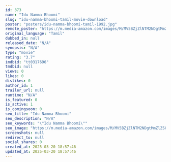 ```yaml
---
id: 373
name: "Idu Namma Bhoomi"
slug: "idu-namma-bhoomi-tamil-movie-download"
poster: "posters/idu-namma-bhoomi-tamil-1992.jpg"
remote_poster: "https://m.media-amazon.com/images/M/MV5BZjZlNTM2NDgtMmZlZS00MWM2LWFiNTktNzk2N2U5ZTY0NDgyXkEyXkFqcGdeQXVyMjA4OTI5NDQ@._V1_SX300.jpg"
original_language: "Tamil"
dubbed_in: null
released_date: "N/A"
synopsis: "N/A"
type: "movie"
rating: "3.7"
imdbid: "tt0317696"
tmdbid: null
views: 0
likes: 0
dislikes: 0
author_id: 1
trailer_url: null
runtime: "N/A"
is_featured: 0
is_active: 1
is_comingsoon: 0
seo_title: "Idu Namma Bhoomi"
seo_description: "N/A"
seo_keywords: "\"Idu Namma Bhoomi\""
seo_image: "https://m.media-amazon.com/images/M/MV5BZjZlNTM2NDgtMmZlZS00MWM2LWFiNTktNzk2N2U5ZTY0NDgyXkEyXkFqcGdeQXVyMjA4OTI5NDQ@._V1_SX300.jpg"
screenshots: null
redirect_to: null
social_shares: 0
created_at: 2025-03-20 18:57:46
updated_at: 2025-03-20 18:57:46
---
```


